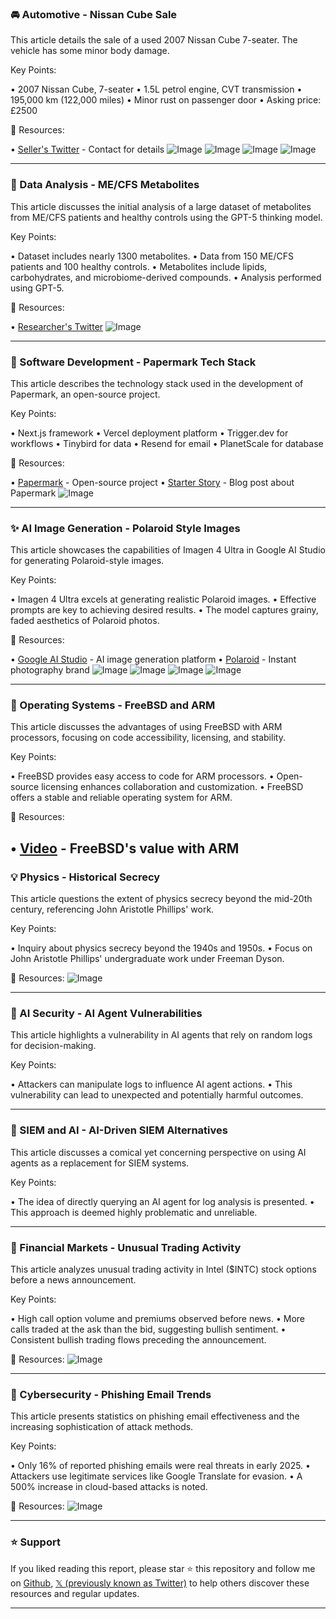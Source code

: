 ### 🚘 Automotive - Nissan Cube Sale

This article details the sale of a used 2007 Nissan Cube 7-seater.  The vehicle has some minor body damage.

Key Points:

• 2007 Nissan Cube, 7-seater
• 1.5L petrol engine, CVT transmission
• 195,000 km (122,000 miles)
• Minor rust on passenger door
• Asking price: £2500


🔗 Resources:

• [Seller's Twitter](https://x.com/JoeBaguley) - Contact for details
![Image](https://pbs.twimg.com/media/Gyj1L3fX0AAZDfs?format=jpg&name=360x360)
![Image](https://pbs.twimg.com/media/Gyj1MCtWsAAUsh-?format=jpg&name=360x360)
![Image](https://pbs.twimg.com/media/Gyj1L_sWYAASOCh?format=jpg&name=360x360)
![Image](https://pbs.twimg.com/media/Gyj1MFQWEAAFzLU?format=jpg&name=360x360)

---
### 🤖 Data Analysis - ME/CFS Metabolites

This article discusses the initial analysis of a large dataset of metabolites from ME/CFS patients and healthy controls using the GPT-5 thinking model.

Key Points:

• Dataset includes nearly 1300 metabolites.
• Data from 150 ME/CFS patients and 100 healthy controls.
• Metabolites include lipids, carbohydrates, and microbiome-derived compounds.
• Analysis performed using GPT-5.


🔗 Resources:

• [Researcher's Twitter](https://x.com/ashishlogmaster)
![Image](https://pbs.twimg.com/media/Gyg0cxyXQAEAgpx?format=jpg&name=small)

---
### 🚀 Software Development - Papermark Tech Stack

This article describes the technology stack used in the development of Papermark, an open-source project.

Key Points:

• Next.js framework
• Vercel deployment platform
• Trigger.dev for workflows
• Tinybird for data
• Resend for email
• PlanetScale for database


🔗 Resources:

• [Papermark](https://x.com/papermarkio) - Open-source project
• [Starter Story](https://x.com/starter_story) - Blog post about Papermark
![Image](https://pbs.twimg.com/media/GyjtafZWIAAYP0l?format=jpg&name=small)

---
### ✨ AI Image Generation - Polaroid Style Images

This article showcases the capabilities of Imagen 4 Ultra in Google AI Studio for generating Polaroid-style images.

Key Points:

• Imagen 4 Ultra excels at generating realistic Polaroid images.
• Effective prompts are key to achieving desired results.
• The model captures grainy, faded aesthetics of Polaroid photos.


🔗 Resources:

• [Google AI Studio](https://x.com/GoogleAIStudio) - AI image generation platform
• [Polaroid](https://x.com/Polaroid) - Instant photography brand
![Image](https://pbs.twimg.com/media/GykuGCsaEAAZ1o6?format=jpg&name=360x360)
![Image](https://pbs.twimg.com/media/GykuNL5bgAA8lAp?format=jpg&name=360x360)
![Image](https://pbs.twimg.com/media/GykuYfkaUAAcXnb?format=jpg&name=360x360)
![Image](https://pbs.twimg.com/media/GykuewNbkAAUMXA?format=jpg&name=360x360)

---
### 🤖 Operating Systems - FreeBSD and ARM

This article discusses the advantages of using FreeBSD with ARM processors, focusing on code accessibility, licensing, and stability.


Key Points:

• FreeBSD provides easy access to code for ARM processors.
• Open-source licensing enhances collaboration and customization.
• FreeBSD offers a stable and reliable operating system for ARM.


🔗 Resources:

• [Video](https://youtu.be/ejCQebr7H0A?si=CFUMzX6MdWI6mhPr) - FreeBSD's value with ARM
---
### 💡 Physics - Historical Secrecy

This article questions the extent of physics secrecy beyond the mid-20th century, referencing John Aristotle Phillips' work.


Key Points:

• Inquiry about physics secrecy beyond the 1940s and 1950s.
• Focus on John Aristotle Phillips' undergraduate work under Freeman Dyson.


🔗 Resources:
![Image](https://pbs.twimg.com/media/GyfCHEIb0AE6YGL?format=jpg&name=small)

---
### 🤖 AI Security - AI Agent Vulnerabilities

This article highlights a vulnerability in AI agents that rely on random logs for decision-making.


Key Points:

• Attackers can manipulate logs to influence AI agent actions.
• This vulnerability can lead to unexpected and potentially harmful outcomes.


---
### 🤖 SIEM and AI - AI-Driven SIEM Alternatives

This article discusses a comical yet concerning perspective on using AI agents as a replacement for SIEM systems.

Key Points:

• The idea of directly querying an AI agent for log analysis is presented.
• This approach is deemed highly problematic and unreliable.


---
### 🤖 Financial Markets - Unusual Trading Activity

This article analyzes unusual trading activity in Intel ($INTC) stock options before a news announcement.

Key Points:

• High call option volume and premiums observed before news.
• More calls traded at the ask than the bid, suggesting bullish sentiment.
• Consistent bullish trading flows preceding the announcement.


🔗 Resources:
![Image](https://pbs.twimg.com/media/GyaRqS3aYAAk-h5?format=png&name=small)

---
### 🤖 Cybersecurity - Phishing Email Trends

This article presents statistics on phishing email effectiveness and the increasing sophistication of attack methods.

Key Points:

• Only 16% of reported phishing emails were real threats in early 2025.
• Attackers use legitimate services like Google Translate for evasion.
• A 500% increase in cloud-based attacks is noted.


🔗 Resources:
![Image](https://pbs.twimg.com/media/Gya7939XEAAgyaC?format=jpg&name=small)


---

### ⭐️ Support

If you liked reading this report, please star ⭐️ this repository and follow me on [Github](https://github.com/Drix10), [𝕏 (previously known as Twitter)](https://x.com/DRIX_10_) to help others discover these resources and regular updates.

---